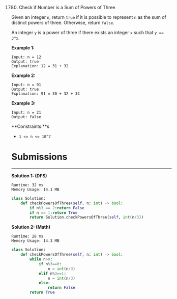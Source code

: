 1780. Check if Number is a Sum of Powers of Three

Given an integer `n`, return `true` if it is possible to represent `n` as the sum of distinct powers of three. Otherwise, return `false`.

An integer `y` is a power of three if there exists an integer `x` such that `y == 3^x`.

 

**Example 1:**
```
Input: n = 12
Output: true
Explanation: 12 = 31 + 32
```

**Example 2:**
```
Input: n = 91
Output: true
Explanation: 91 = 30 + 32 + 34
```

**Example 3:**
```
Input: n = 21
Output: false
```

**Constraints:**s

* `1 <= n <= 10^7`

# Submissions
---
**Solution 1: (DFS)**
```
Runtime: 32 ms
Memory Usage: 14.1 MB
```
```python
class Solution:
    def checkPowersOfThree(self, n: int) -> bool:
        if n%3 == 2:return False
        if n == 1:return True
        return Solution.checkPowersOfThree(self, int(n/3))
```

**Solution 2: (Math)**
```
Runtime: 28 ms
Memory Usage: 14.3 MB
```
```python
class Solution:
    def checkPowersOfThree(self, n: int) -> bool:
        while n>0:
            if n%3==0:
                n = int(n/3)
            elif n%3==1:
                n = int(n/3)
            else:
                return False
        return True
```